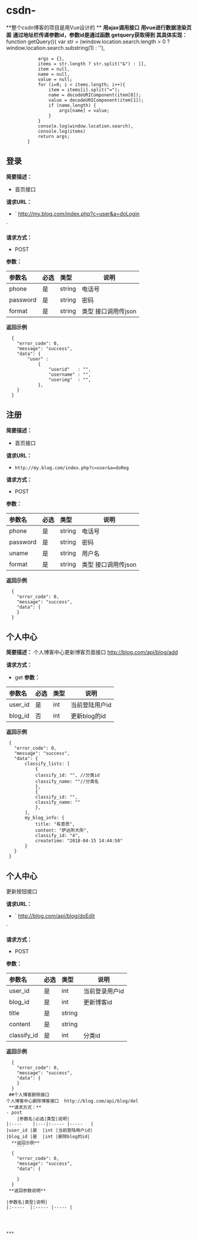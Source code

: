 # csdn-
**整个csdn博客的项目是用Vue设计的 **
**用ajax调用接口**
**用vue进行数据渲染页面**
**通过地址栏传递参数id，参数id是通过函数 getquery获取得到 其具体实现：**
function getQuery(){
				var str = (window.location.search.length > 0 ?window.location.search.substring(1) : ''),

				args = {},
				items = str.length ? str.split("&") : [],
				item = null,
				name = null,
				value = null;
				for (i=0; i < items.length; i++){
					item = items[i].split("=");
					name = decodeURIComponent(item[0]);
					value = decodeURIComponent(item[1]);
					if (name.length) {
						args[name] = value;
					}
				}
				console.log(window.location.search),
				console.log(items)
				return args;
			}

## 登录
**简要描述：** 

- 首页接口

**请求URL：** 
- ` http://my.blog.com/index.php?c=user&a=doLogin 

 `
  
**请求方式：**
- POST

**参数：** 

|参数名|必选|类型|说明|
|:----    |:---|:----- |-----   |
|phone |是  |string |电话号|
|password |是  |string |密码|
|format |是  |string |类型 接口调用传json|

 **返回示例**

``` 
  {
    "error_code": 0,
    "message": "success",
    "data": {
        "user" : 
            {
                "userid"   : "",
                "username" : "",
                "userimg"  : "",
            },
    }
  }
```
## 注册
**简要描述：** 

- 首页接口

**请求URL：** 
- ` http://my.blog.com/index.php?c=user&a=doReg `
  
**请求方式：**
- POST

**参数：** 

|参数名|必选|类型|说明|
|:----    |:---|:----- |-----   |
|phone |是  |string |电话号|
|password |是  |string |密码|
|uname |是  |string |用户名|
|format |是  |string |类型 接口调用传json|

 **返回示例**

``` 
  {
    "error_code": 0,
    "message": "success",
    "data": {
    }
  }
```
## 个人中心
**简要描述：** 
个人博客中心更新博客页面接口  http://blog.com/api/blog/add 

 **请求方式：**
- get
**参数：**

|参数名|必选|类型|说明|
|:----    |:---|:----- |-----   |
|user_id |是  |int |当前登陆用户id|
|blog_id |否 |int |更新blog的id|
**返回示例** 
 ``` 
  {
    "error_code": 0,
    "message": "success",
    "data": {
    	classify_lists: [
			{
			classify_id: "", //分类id
			classify_name: ""//分类名
			},
			{
			classify_id: "",
			classify_name: ""
			},
		],
		my_blog_info: {
			title: "有意思",
			content: "萨达所大所",
			classify_id: "4",
			createtime: "2018-04-15 14:44:50"
		}
    }
  }
```
## 个人中心
更新按钮接口

**请求URL：** 
- ` http://blog.com/api/blog/doEdit

 `
  
**请求方式：**
- POST

**参数：** 

|参数名|必选|类型|说明|
|:----    |:---|:----- |-----   |
|user_id |是  |int |当前登录用户id|
|blog_id |是  |int |更新博客id|
|title 	|是  |string ||
|content |是  |string ||
classify_id|是  |int |分类id|

 **返回示例**

``` 
  {
    "error_code": 0,
    "message": "success",
    "data": {
    }
  }
 ##个人博客删除接口
个人博客中心删除博客接口  http://blog.com/api/blog/del
 **请求方式：**
- post
 	|参数名|必选|类型|说明|
|:----    |:---|:----- |-----   |
|user_id |是  |int |当前登陆用户id|
|blog_id |是  |int |删除blog的id|
  **返回示例**
 	``` 
  {
    "error_code": 0,
    "message": "success",
    "data": {
    	
    }
  }
 **返回参数说明** 

|参数名|类型|说明|
|:-----  |:----- |----- |




***

